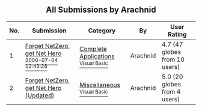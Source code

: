 ﻿<div align="center">

## All Submissions by Arachnid

</div>

No.  | Submission | Category | By   | User Rating
---- | ---------- | -------- | ---- | -----------
1 | [Forget NetZero, get Net Hero<br /><sup>2000-07-04 12:43:28</sup>](https://github.com/Planet-Source-Code/arachnid-forget-netzero-get-net-hero__1-9502) | [Complete Applications<br /><sup>Visual Basic</sup>](../ByCategory/complete-applications__1-27.md) | Arachnid | 4.7 (47 globes from 10 users)
2 | [Forget NetZero, get Net Hero \(Updated\)<br />](https://github.com/Planet-Source-Code/arachnid-forget-netzero-get-net-hero-updated__1-9641) | [Miscellaneous<br /><sup>Visual Basic</sup>](../ByCategory/miscellaneous__1-1.md) | Arachnid | 5.0 (20 globes from 4 users)
